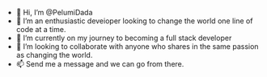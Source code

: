 - 👋 Hi, I’m @PelumiDada
- 👀 I’m an enthusiastic deveioper looking to change the world one line of code at a time.
- 🌱 I’m currently on my journey to becoming a full stack developer
- 💞️ I’m looking to collaborate with anyone who shares in the same passion as changing the world.
- 📫 Send me a message and we can go from there.

<!---
PelumiDada/PelumiDada is a ✨ special ✨ repository because its `README.md` (this file) appears on your GitHub profile.
You can click the Preview link to take a look at your changes.
--->

